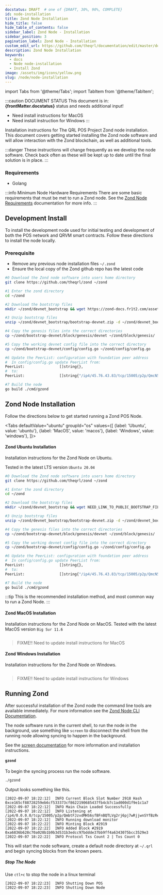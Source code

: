 ```yaml
---
docstatus: DRAFT  # one of {DRAFT, 30%, 90%, COMPLETE}
id: node-installation
title: Zond Node Installation
hide_title: false
hide_table_of_contents: false
sidebar_label: Zond Node - Installation
sidebar_position: 3
pagination_label: Zond Node - Installation
custom_edit_url: https://github.com/theqrl/documentation/edit/master/docs/basics/what-is-qrl.md
description: Zond Node Installation
keywords:
  - docs
  - Node node-installation
  - Install Zond
image: /assets/img/icons/yellow.png
slug: /node/node-installation
---
```


import Tabs from '@theme/Tabs';
import TabItem from '@theme/TabItem';


:::caution DOCUMENT STATUS 
<span>This document is in: <b>{frontMatter.docstatus}</b> status and needs additional input!</span>

- Need install instructions for MacOS
- Need install instruction for Windows
:::


Installation instructions for The QRL POS Project Zond node installation. This document covers getting started installing the Zond node software and will allow interaction with the Zond blockchain, as well as additional tools.

:::danger
These instructions will change frequently as we develop the node software. Check back often as these will be kept up to date until the final solution is in place.
:::

### Requirements

- Golang 

:::info Minimum Node Hardware Requirements
There are some basic requirements that must be met to run a Zond node. See the [Zond Node Requirements](node-requirements) documentation for more info.
:::

## Development Install


To install the development node used for initial testing and development of both the POS network and QRVM smart contracts. Follow these directions to install the node locally.


### Prerequisite

- Remove any previous node installation files `~/.zond`
- Ensure the local copy of the Zond github repo has the latest code


```bash
#0 Download the Zond node software into users home directory 
git clone https://github.com/theqrl/zond ~/zond

#1 Enter the zond directory
cd ~/zond

#2 Download the bootstrap files
mkdir ~/zond/devnet_bootstrap && wget https://zond-docs.fr1t2.com/assets/nodeAssets/bootstrap-devnet.zip -O ~/zond/devnet_bootstrap/bootstrap-devnet.zip

#3 Unzip bootstrap files
unzip ~/zond/devnet_bootstrap/bootstrap-devnet.zip -d ~/zond/devnet_bootstrap/

#4 Copy the genesis files into the correct directories
cp ~/zond/bootstrap-devnet/block/genesis/devnet ~/zond/block/genesis/

#5 Copy the working devnet config file into the correct directory
cp ~/zond/bootstrap-devnet/config/config.go ~/zond/config/config.go

#6 Update the PeerList: configuration with foundation peer address
#  In config/config.go update PeerList from:
PeerList:                []string{},
#  to:
PeerList:                []string{"/ip4/45.76.43.83/tcp/15005/p2p/QmcN5aCeCCYHXcFN1GqWt3Dxj3UTan5Ds9hnCB5idvPAu8"},

#7 Build the node
go build ./cmd/gzond
````



## Zond Node Installation

Follow the directions below to get started running a Zond POS Node.

<Tabs
    defaultValue="ubuntu"
    groupId="os"
    values={[
        {label: 'Ubuntu', value: 'ubuntu'},
        {label: 'MacOS', value: 'macos'},
        {label: 'Windows', value: 'windows'},
    ]}>

<TabItem value="ubuntu">

#### Zond Ubuntu Installation
Installation instructions for the Zond Node on Ubuntu.

Tested in the latest LTS version `Ubuntu 20.04`

```bash
#0 Download the Zond node software into users home directory 
git clone https://github.com/theqrl/zond ~/zond

#1 Enter the zond directory
cd ~/zond

#2 Download the bootstrap files
mkdir ~/zond/devnet_bootstrap && wget NEED_LINK_TO_PUBLIC_BOOTSTRAP_FILES -O ~/zond/devnet_bootstrap/bootstrap-devnet.zip

#3 Unzip bootstrap files
unzip ~/zond/devnet_bootstrap/bootstrap-devnet.zip -d ~/zond/devnet_bootstrap/

#4 Copy the genesis files into the correct directories
cp ~/zond/bootstrap-devnet/block/genesis/devnet ~/zond/block/genesis/

#5 Copy the working devnet config file into the correct directory
cp ~/zond/bootstrap-devnet/config/config.go ~/zond/config/config.go

#6 Update the PeerList: configuration with foundation peer address
#  In config/config.go update PeerList from:
PeerList:                []string{},
#  to:
PeerList:                []string{"/ip4/45.76.43.83/tcp/15005/p2p/QmcN5aCeCCYHXcFN1GqWt3Dxj3UTan5Ds9hnCB5idvPAu8"},

#7 Build the node
go build ./cmd/gzond
````

:::tip 
This is the recommended installation method, and most common way to run a Zond Node.
:::

</TabItem>
<TabItem value="macos">

#### Zond MacOS Installation

Installation instructions for the Zond Node on MacOS. Tested with the latest MacOS version `Big Sur 11.6`


```bash

```

> FIXME!! Need to update install instructions for MacOS

</TabItem>
<TabItem value="windows">

#### Zond Windows Installation

Installation instructions for the Zond Node on Windows.

```bash

```

> FIXME!! Need to update install instructions for Windows


</TabItem>
</Tabs>






## Running Zond

After successful installation of the Zond node the command line tools are available immediately. For more information see the [Zond Node CLI Documentation](node-cli).

The node software runs in the current shell, to run the node in the background, use something like `screen` to disconnect the shell from the running node allowing syncing to happen in the background.

See the [screen documentation](https://www.gnu.org/software/screen/manual/screen.html) for more information and installation instructions.

#### `gzond`

To begin the syncing process run the node software.

```sh
./gzond
```

Output looks something like this.

```
[2022-09-07 18:22:12]  INFO Current Block Slot Number 2918 Hash 0xce165cf88728259eb6cf533373cf8622190685437fb4cb7c1ad000d1f9e1c1a7
[2022-09-07 18:22:12]  INFO Main Chain Loaded Successfully
[2022-09-07 18:22:12]  INFO Listening at /ip4/0.0.0.0/tcp/15005/p2p/QmbtFJzvdMHS6sfBFnBQTLVg2rj6pj7wRjjwnSYfBzReBT
[2022-09-07 18:22:12]  INFO Running download monitor
[2022-09-07 18:22:22]  INFO Minting Block #2919
[2022-09-07 18:22:22]  INFO Added Block #2919 0xa6836b628c70a028b1b9b3d531b3edcc97bddde37bb9ff4a6343075bcc3529e3
[2022-09-07 18:22:22]  INFO Protocol Txs Count 2 | Txs Count 0
```

This will start the node software, create a default node directory at `~/.qrl` and begin syncing blocks from the known peers.


##### Stop The Node

Use `ctl+c` to stop the node in a linux terminal

```
[2022-09-07 18:22:23]  INFO Shutting Down POS
[2022-09-07 18:22:23]  INFO Shutting Down Node
```

